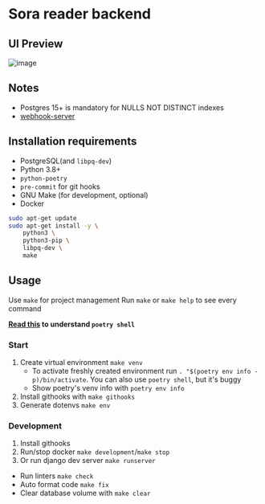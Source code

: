 # Sora reader backend

## UI Preview

![image](https://user-images.githubusercontent.com/18076967/131153731-0196375e-b650-4b0f-b188-f20b2eba37f1.png)


## Notes

- Postgres 15+ is mandatory for NULLS NOT DISTINCT indexes
- [webhook-server](https://github.com/adnanh/webhook/releases)

## Installation requirements

- PostgreSQL(and `libpq-dev`)
- Python 3.8+
- `python-poetry`
- `pre-commit` for git hooks
- GNU Make (for development, optional)
- Docker

```bash
sudo apt-get update
sudo apt-get install -y \
    python3 \
    python3-pip \
    libpq-dev \
    make
```

## Usage

Use `make` for project management
Run `make` or `make help` to see every command

**[Read this](https://python-poetry.org/docs/basic-usage/#activating-the-virtual-environment) to understand `poetry shell`**

### Start

1. Create virtual environment `make venv`
    - To activate freshly created environment run `. "$(poetry env info -p)/bin/activate`.
    You can also use `poetry shell`, but it's buggy
    - Show poetry's venv info with `poetry env info`
2. Install githooks with `make githooks`
3. Generate dotenvs `make env`

### Development

1. Install githooks
2. Run/stop docker `make development`/`make stop`
3. Or run django dev server `make runserver`

- Run linters `make check`
- Auto format code `make fix`
- Clear database volume with `make clear`
